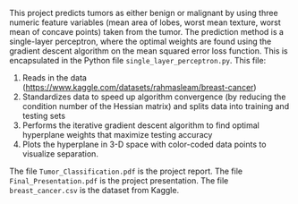 This project predicts tumors as either benign or malignant by using three numeric feature variables (mean area of lobes, worst mean texture, worst mean of concave points) taken from the tumor. The prediction method is a single-layer perceptron, where the optimal weights are found using the gradient descent algorithm on the mean squared error loss function. This is encapsulated in the Python file `single_layer_perceptron.py`.
This file: 
1) Reads in the data (https://www.kaggle.com/datasets/rahmasleam/breast-cancer)
2) Standardizes data to speed up algorithm convergence (by reducing the condition number of the Hessian matrix) and splits data into training and testing sets
3) Performs the iterative gradient descent algorithm to find optimal hyperplane weights that maximize testing accuracy
4) Plots the hyperplane in 3-D space with color-coded data points to visualize separation.

The file `Tumor_Classification.pdf` is the project report.
The file `Final_Presentation.pdf` is the project presentation.
The file `breast_cancer.csv` is the dataset from Kaggle.
